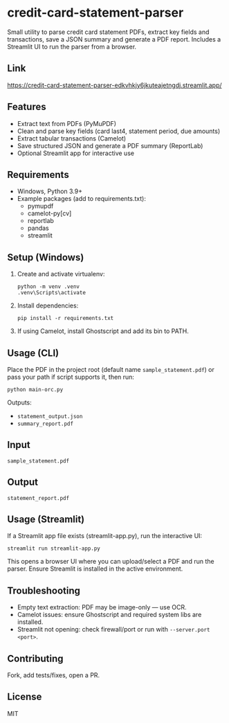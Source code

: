 # credit-card-statement-parser

Small utility to parse credit card statement PDFs, extract key fields and transactions, save a JSON summary and generate a PDF report. Includes a Streamlit UI to run the parser from a browser.

## Link

https://credit-card-statement-parser-edkvhkjy6jkuteajetngdj.streamlit.app/

## Features

- Extract text from PDFs (PyMuPDF)
- Clean and parse key fields (card last4, statement period, due amounts)
- Extract tabular transactions (Camelot)
- Save structured JSON and generate a PDF summary (ReportLab)
- Optional Streamlit app for interactive use

## Requirements

- Windows, Python 3.9+
- Example packages (add to requirements.txt):
  - pymupdf
  - camelot-py[cv]
  - reportlab
  - pandas
  - streamlit

## Setup (Windows)

1. Create and activate virtualenv:
   ```
   python -m venv .venv
   .venv\Scripts\activate
   ```
2. Install dependencies:
   ```
   pip install -r requirements.txt
   ```
3. If using Camelot, install Ghostscript and add its bin to PATH.

## Usage (CLI)

Place the PDF in the project root (default name `sample_statement.pdf`) or pass your path if script supports it, then run:

```
python main-orc.py
```

Outputs:

- `statement_output.json`
- `summary_report.pdf`

## Input

`sample_statement.pdf`

## Output

`statement_report.pdf`

## Usage (Streamlit)

If a Streamlit app file exists (streamlit-app.py), run the interactive UI:

```
streamlit run streamlit-app.py
```

This opens a browser UI where you can upload/select a PDF and run the parser. Ensure Streamlit is installed in the active environment.

## Troubleshooting

- Empty text extraction: PDF may be image-only — use OCR.
- Camelot issues: ensure Ghostscript and required system libs are installed.
- Streamlit not opening: check firewall/port or run with `--server.port <port>`.

## Contributing

Fork, add tests/fixes, open a PR.

## License

MIT

